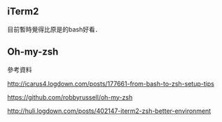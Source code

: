 ## iTerm2

目前暫時覺得比原是的bash好看．

## Oh-my-zsh





參考資料

http://icarus4.logdown.com/posts/177661-from-bash-to-zsh-setup-tips

https://github.com/robbyrussell/oh-my-zsh

http://huli.logdown.com/posts/402147-iterm2-zsh-better-environment



